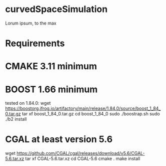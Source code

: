 # curvedSpaceSimulation

Lorum ipsum, to the max

# Requirements

# CMAKE 3.11 minimum

# BOOST 1.66 minimum

tested on 1.84.0:
wget https://boostorg.jfrog.io/artifactory/main/release/1.84.0/source/boost_1_84_0.tar.gz
tar xf boost_1_84_0.tar.gz
cd boost_1_84_0
sudo ./boostrap.sh
sudo ./b2 install

# CGAL at least version 5.6 

wget https://github.com/CGAL/cgal/releases/download/v5.6/CGAL-5.6.tar.xz
tar xf CGAL-5.6.tar.xz
cd CGAL-5.6
cmake .
make install
